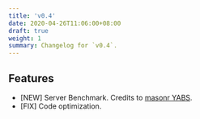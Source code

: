 ```yaml
---
title: 'v0.4'
date: 2020-04-26T11:06:00+08:00
draft: true
weight: 1
summary: Changelog for `v0.4`.
---
```


## Features
* [NEW] Server Benchmark. Credits to [masonr YABS](https://github.com/masonr/yet-another-bench-script).
* [FIX] Code optimization.
